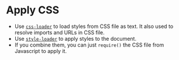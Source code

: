 # Apply CSS

* Use [`css-loader`](https://webpack.js.org/loaders/css-loader/) to load styles from CSS file as text. It also used to resolve imports and URLs in CSS file.
* Use [`style-loader`](https://webpack.js.org/loaders/style-loader/) to apply styles to the document.
* If you combine them, you can just `require()` the CSS file from Javascript to apply it.

